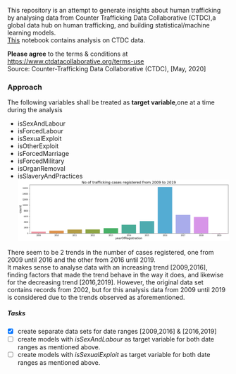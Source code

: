 This repository is an attempt to generate insights about human trafficking by analysing data from Counter Trafficking Data Collaborative (CTDC),a global data hub on human trafficking, and building statistical/machine learning models.  
[This](./work.ipynb) notebook contains analysis on CTDC data.  

**Please agree** to the terms & conditions at https://www.ctdatacollaborative.org/terms-use  
Source: Counter-Trafficking Data Collaborative (CTDC), [May, 2020]


### Approach
The following variables shall be treated as **target variable**,one at a time during the analysis  
- isSexAndLabour	
- isForcedLabour  
- isSexualExploit	
- isOtherExploit	
- isForcedMarriage	
- isForcedMilitary	
- isOrganRemoval	
- isSlaveryAndPractices
![Image description](./images/download.png)

There seem to be 2 trends in the number of cases registered, one from 2009 until 2016 and the other from 2016 until 2019.  
It makes sense to analyse data with an increasing trend [2009,2016], finding factors that made the trend behave in the way it does, and likewise for the decreasing trend [2016,2019]. However, the original data set contains records from 2002, but for this analysis data from 2009 until 2019 is considered due to the trends observed as aforementioned.  

##### Tasks
- [x] create separate data sets for date ranges [2009,2016] & [2016,2019]  
- [ ] create models with *isSexAndLabour* as target variable for both date ranges as mentioned above.  	
- [ ] create models with *isSexualExploit* as target variable for both date ranges as mentioned above. 
